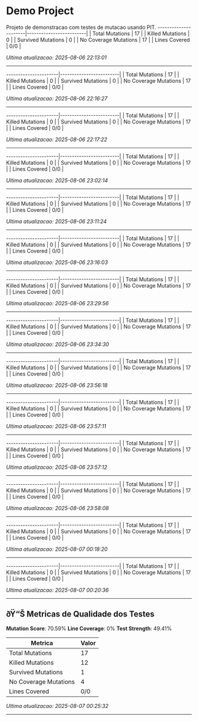 ﻿# Demo Project

Projeto de demonstracao com testes de mutacao usando PIT.
----------------------|-------------------------|
| Total Mutations         | 17                   |
| Killed Mutations        | 0                  |
| Survived Mutations      | 0                |
| No Coverage Mutations   | 17              |
| Lines Covered           | 0/0                  |

*Ultima atualizacao: 2025-08-06 22:13:01*

---

----------------------|-------------------------|
| Total Mutations         | 17                   |
| Killed Mutations        | 0                  |
| Survived Mutations      | 0                |
| No Coverage Mutations   | 17              |
| Lines Covered           | 0/0                  |

*Ultima atualizacao: 2025-08-06 22:16:27*

---

----------------------|-------------------------|
| Total Mutations         | 17                   |
| Killed Mutations        | 0                  |
| Survived Mutations      | 0                |
| No Coverage Mutations   | 17              |
| Lines Covered           | 0/0                  |

*Ultima atualizacao: 2025-08-06 22:17:22*

---

----------------------|-------------------------|
| Total Mutations         | 17                   |
| Killed Mutations        | 0                  |
| Survived Mutations      | 0                |
| No Coverage Mutations   | 17              |
| Lines Covered           | 0/0                  |

*Ultima atualizacao: 2025-08-06 23:02:14*

---

----------------------|-------------------------|
| Total Mutations         | 17                   |
| Killed Mutations        | 0                  |
| Survived Mutations      | 0                |
| No Coverage Mutations   | 17              |
| Lines Covered           | 0/0                  |

*Ultima atualizacao: 2025-08-06 23:11:24*

---

----------------------|-------------------------|
| Total Mutations         | 17                   |
| Killed Mutations        | 0                  |
| Survived Mutations      | 0                |
| No Coverage Mutations   | 17              |
| Lines Covered           | 0/0                  |

*Ultima atualizacao: 2025-08-06 23:16:03*

---

----------------------|-------------------------|
| Total Mutations         | 17                   |
| Killed Mutations        | 0                  |
| Survived Mutations      | 0                |
| No Coverage Mutations   | 17              |
| Lines Covered           | 0/0                  |

*Ultima atualizacao: 2025-08-06 23:29:56*

---

----------------------|-------------------------|
| Total Mutations         | 17                   |
| Killed Mutations        | 0                  |
| Survived Mutations      | 0                |
| No Coverage Mutations   | 17              |
| Lines Covered           | 0/0                  |

*Ultima atualizacao: 2025-08-06 23:34:30*

---

----------------------|-------------------------|
| Total Mutations         | 17                   |
| Killed Mutations        | 0                  |
| Survived Mutations      | 0                |
| No Coverage Mutations   | 17              |
| Lines Covered           | 0/0                  |

*Ultima atualizacao: 2025-08-06 23:56:18*

---

----------------------|-------------------------|
| Total Mutations         | 17                   |
| Killed Mutations        | 0                  |
| Survived Mutations      | 0                |
| No Coverage Mutations   | 17              |
| Lines Covered           | 0/0                  |

*Ultima atualizacao: 2025-08-06 23:57:11*

---

----------------------|-------------------------|
| Total Mutations         | 17                   |
| Killed Mutations        | 0                  |
| Survived Mutations      | 0                |
| No Coverage Mutations   | 17              |
| Lines Covered           | 0/0                  |

*Ultima atualizacao: 2025-08-06 23:57:12*

---

----------------------|-------------------------|
| Total Mutations         | 17                   |
| Killed Mutations        | 0                  |
| Survived Mutations      | 0                |
| No Coverage Mutations   | 17              |
| Lines Covered           | 0/0                  |

*Ultima atualizacao: 2025-08-06 23:58:08*

---

----------------------|-------------------------|
| Total Mutations         | 17                   |
| Killed Mutations        | 0                  |
| Survived Mutations      | 0                |
| No Coverage Mutations   | 17              |
| Lines Covered           | 0/0                  |

*Ultima atualizacao: 2025-08-07 00:18:20*

---

----------------------|-------------------------|
| Total Mutations         | 17                   |
| Killed Mutations        | 0                  |
| Survived Mutations      | 0                |
| No Coverage Mutations   | 17              |
| Lines Covered           | 0/0                  |

*Ultima atualizacao: 2025-08-07 00:20:36*

---

## ðŸ“Š Metricas de Qualidade dos Testes

**Mutation Score**: 70.59%
**Line Coverage**: 0%
**Test Strength**: 49.41%

| Metrica                 | Valor                   |
|-------------------------|-------------------------|
| Total Mutations         | 17                   |
| Killed Mutations        | 12                  |
| Survived Mutations      | 1                |
| No Coverage Mutations   | 4              |
| Lines Covered           | 0/0                  |

*Ultima atualizacao: 2025-08-07 00:25:32*

---
